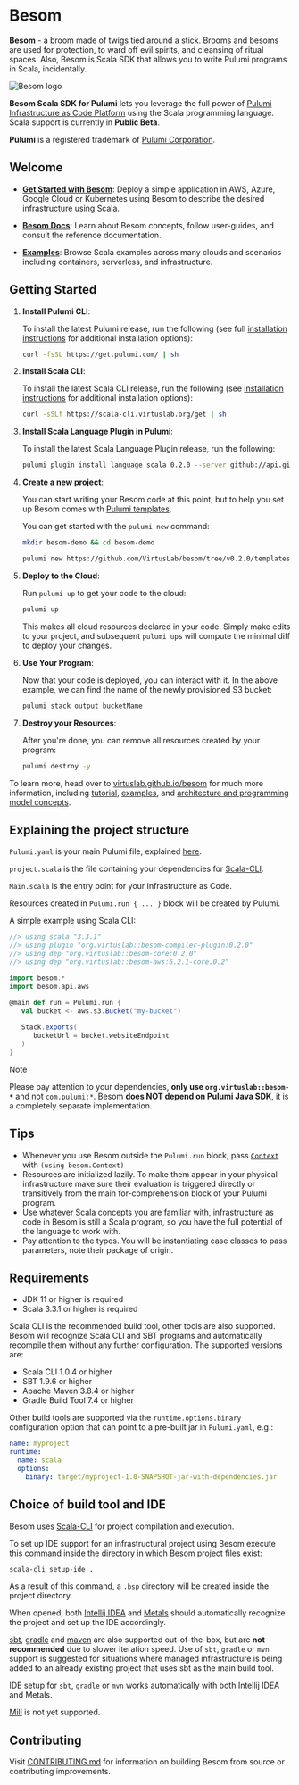 # Besom
**Besom** - a broom made of twigs tied around a stick. 
Brooms and besoms are used for protection, to ward off evil spirits, and cleansing of ritual spaces. 
Also, Besom is Scala SDK that allows you to write Pulumi programs in Scala, incidentally.

![Besom logo](./website/static/img/Besom_logo_full_color.png)

**Besom Scala SDK for Pulumi** lets you leverage the full power of [Pulumi Infrastructure as Code Platform](https://pulumi.com) 
using the Scala programming language. Scala support is currently in **Public Beta**.

**Pulumi** is a registered trademark of [Pulumi Corporation](https://pulumi.com).

## Welcome

* **[Get Started with Besom](#getting-started)**: Deploy a simple application in AWS, Azure, Google Cloud or Kubernetes using Besom to describe the desired infrastructure using Scala.

* **[Besom Docs](https://virtuslab.github.io/besom/)**: Learn about Besom concepts, follow user-guides, and consult the reference documentation.

* **[Examples](https://github.com/VirtusLab/besom/tree/v0.2.0/examples)**: Browse Scala examples across many clouds and scenarios including containers, serverless,
  and infrastructure.

## <a name="getting-started"></a>Getting Started

1. **Install Pulumi CLI**:

   To install the latest Pulumi release, run the following (see full
   [installation instructions](https://www.pulumi.com/docs/reference/install/) for additional installation options):

    ```bash
    curl -fsSL https://get.pulumi.com/ | sh
    ```

2. **Install Scala CLI**:

   To install the latest Scala CLI release, run the following (see 
   [installation instructions](https://scala-cli.virtuslab.org/install) for additional installation options):

    ```bash
    curl -sSLf https://scala-cli.virtuslab.org/get | sh
    ```

3. **Install Scala Language Plugin in Pulumi**:

    To install the latest Scala Language Plugin release, run the following:

    ```bash
    pulumi plugin install language scala 0.2.0 --server github://api.github.com/VirtusLab/besom
    ```

4. **Create a new project**:

   You can start writing your Besom code at this point, but to help you set up
   Besom comes with [Pulumi templates](./templates).
   
   You can get started with the `pulumi new` command:

    ```bash
    mkdir besom-demo && cd besom-demo
    ```
    ```bash
    pulumi new https://github.com/VirtusLab/besom/tree/v0.2.0/templates/aws
    ```

5. **Deploy to the Cloud**:

   Run `pulumi up` to get your code to the cloud:

    ```bash
    pulumi up
    ```

   This makes all cloud resources declared in your code. Simply make
   edits to your project, and subsequent `pulumi up`s will compute
   the minimal diff to deploy your changes.

6. **Use Your Program**:

   Now that your code is deployed, you can interact with it. In the
   above example, we can find the name of the newly provisioned S3
   bucket:

    ```bash
    pulumi stack output bucketName
    ```

7. **Destroy your Resources**:

   After you're done, you can remove all resources created by your program:

    ```bash
    pulumi destroy -y
    ```

To learn more, head over to 
[virtuslab.github.io/besom](https://virtuslab.github.io/besom/) for much more information, including
[tutorial](https://virtuslab.github.io/besom/docs/tutorial),
[examples](https://github.com/VirtusLab/besom/tree/v0.2.0/examples),
and [architecture and programming model concepts](https://virtuslab.github.io/besom/docs/architecture).

## Explaining the project structure
`Pulumi.yaml` is your main Pulumi file, explained [here](https://www.pulumi.com/docs/concepts/projects/project-file/). 

`project.scala` is the file containing your dependencies for [Scala-CLI](https://scala-cli.virtuslab.org).

`Main.scala` is the entry point for your Infrastructure as Code. 

Resources created in `Pulumi.run { ... }` block will be created by Pulumi.

A simple example using Scala CLI:
```scala
//> using scala "3.3.1"
//> using plugin "org.virtuslab::besom-compiler-plugin:0.2.0"
//> using dep "org.virtuslab::besom-core:0.2.0"
//> using dep "org.virtuslab::besom-aws:6.2.1-core.0.2"

import besom.*
import besom.api.aws

@main def run = Pulumi.run {
   val bucket <- aws.s3.Bucket("my-bucket")
   
   Stack.exports(
      bucketUrl = bucket.websiteEndpoint
   )
}
```

> [!NOTE]
> Please pay attention to your dependencies, **only use `org.virtuslab::besom-*`** and not `com.pulumi:*`.
> Besom **does NOT depend on Pulumi Java SDK**, it is a completely separate implementation.

## Tips
- Whenever you use Besom outside the `Pulumi.run` block, pass [`Context`](https://virtuslab.github.io/besom/docs/context) with `(using besom.Context)`
- Resources are initialized lazily. To make them appear in your physical infrastructure make sure 
their evaluation is triggered directly or transitively from the main for-comprehension block of your Pulumi program.
- Use whatever Scala concepts you are familiar with, infrastructure as code in Besom is still a Scala program, 
so you have the full potential of the language to work with.
- Pay attention to the types. You will be instantiating case classes to pass parameters, note their package of origin.

## Requirements

- JDK 11 or higher is required
- Scala 3.3.1 or higher is required

Scala CLI is the recommended build tool, other tools are also
supported. Besom will recognize Scala CLI and SBT programs 
and automatically recompile them without any further configuration. 
The supported versions are:

- Scala CLI 1.0.4 or higher
- SBT 1.9.6 or higher
- Apache Maven 3.8.4 or higher
- Gradle Build Tool 7.4 or higher

Other build tools are supported via the `runtime.options.binary`
configuration option that can point to a pre-built jar in
`Pulumi.yaml`, e.g.:

```yaml
name: myproject
runtime:
  name: scala
  options:
    binary: target/myproject-1.0-SNAPSHOT-jar-with-dependencies.jar
```

## Choice of build tool and IDE

Besom uses [Scala-CLI](https://scala-cli.virtuslab.org/) for project compilation and execution.

To set up IDE support for an infrastructural project using Besom execute this command 
inside the directory in which Besom project files exist:
```bash
scala-cli setup-ide .
```
As a result of this command, a `.bsp` directory will be created inside the project directory.

When opened, both [Intellij IDEA](https://www.jetbrains.com/idea/) 
and [Metals](https://scalameta.org/metals/) should automatically recognize 
the project and set up the IDE accordingly.

[sbt](https://www.scala-sbt.org/), [gradle](https://gradle.org/) and [maven](https://maven.apache.org/) are also supported out-of-the-box,
but are **not recommended** due to slower iteration speed. 
Use of `sbt`, `gradle` or `mvn` support is suggested for situations where managed infrastructure
is being added to an already existing project that uses sbt as the main build tool.

IDE setup for `sbt`, `gradle` or `mvn` works automatically with both Intellij IDEA and Metals.

[Mill](https://mill-build.com/) is not yet supported.

## Contributing

Visit [CONTRIBUTING.md](CONTRIBUTING.md) for information on building Besom from source or contributing improvements.
